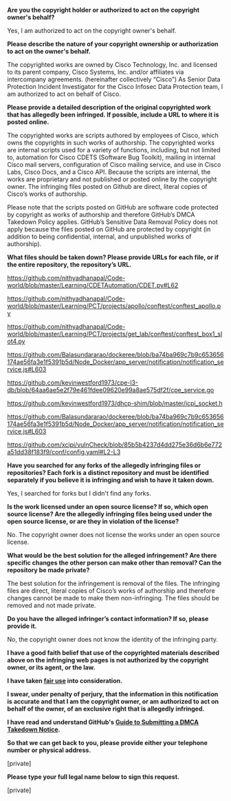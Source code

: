 **Are you the copyright holder or authorized to act on the copyright owner's behalf?**

Yes, I am authorized to act on the copyright owner's behalf.

**Please describe the nature of your copyright ownership or authorization to act on the owner's behalf.**

The copyrighted works are owned by Cisco Technology, Inc. and licensed to its parent company, Cisco Systems, Inc. and/or affiliates via intercompany agreements. (hereinafter collectively “Cisco”) As Senior Data Protection Incident Investigator for the Cisco Infosec Data Protection team, I am authorized to act on behalf of Cisco.

**Please provide a detailed description of the original copyrighted work that has allegedly been infringed. If possible, include a URL to where it is posted online.**

The copyrighted works are scripts authored by employees of Cisco, which owns the copyrights in such works of authorship. The copyrighted works are internal scripts used for a variety of functions, including, but not limited to, automation for Cisco CDETS (Software Bug Toolkit), mailing in internal Cisco mail servers, configuration of Cisco mailing service, and use in Cisco Labs, Cisco Docs, and a Cisco API. Because the scripts are internal, the works are proprietary and not published or posted online by the copyright owner. The infringing files posted on Github are direct, literal copies of Cisco’s works of authorship.

Please note that the scripts posted on GitHub are software code protected by copyright as works of authorship and therefore GitHub’s DMCA Takedown Policy applies. GitHub’s Sensitive Data Removal Policy does not apply because the files posted on GitHub are protected by copyright (in addition to being confidential, internal, and unpublished works of authorship).

**What files should be taken down? Please provide URLs for each file, or if the entire repository, the repository’s URL.**

https://github.com/nithyadhanapal/Code-world/blob/master/Learning/CDETAutomation/CDET.py#L62

https://github.com/nithyadhanapal/Code-world/blob/master/Learning/PCT/projects/apollo/conftest/conftest_apollo.py

https://github.com/nithyadhanapal/Code-world/blob/master/Learning/PCT/projects/get_lab/conftest/conftest_box1_slot4.py

https://github.com/Balasundararao/dockeree/blob/ba74ba969c7b9c653656174ae56fa3e1f5391b5d/Node_Docker/app_server/notification/notification_service.js#L603

https://github.com/kevinwestford1973/cpe-l3-db/blob/64aa6ae5e2f79e461fdee09620e99a8ae575df2f/cpe_service.go

https://github.com/kevinwestford1973/dhcp-shim/blob/master/icpi_socket.h

https://github.com/Balasundararao/dockeree/blob/ba74ba969c7b9c653656174ae56fa3e1f5391b5d/Node_Docker/app_server/notification/notification_service.js#L603

https://github.com/xcipi/vulnCheck/blob/85b5b4237d4dd275e36d6b6e772a51dd38f183f9/conf/config.yaml#L2-L3

**Have you searched for any forks of the allegedly infringing files or repositories? Each fork is a distinct repository and must be identified separately if you believe it is infringing and wish to have it taken down.**

Yes, I searched for forks but I didn't find any forks.

**Is the work licensed under an open source license? If so, which open source license? Are the allegedly infringing files being used under the open source license, or are they in violation of the license?**

No. The copyright owner does not license the works under an open source license.

**What would be the best solution for the alleged infringement? Are there specific changes the other person can make other than removal? Can the repository be made private?**

The best solution for the infringement is removal of the files. The infringing files are direct, literal copies of Cisco’s works of authorship and therefore changes cannot be made to make them non-infringing. The files should be removed and not made private.

**Do you have the alleged infringer’s contact information? If so, please provide it.**

No, the copyright owner does not know the identity of the infringing party.

**I have a good faith belief that use of the copyrighted materials described above on the infringing web pages is not authorized by the copyright owner, or its agent, or the law.**

**I have taken <a href="https://www.lumendatabase.org/topics/22">fair use</a> into consideration.**

**I swear, under penalty of perjury, that the information in this notification is accurate and that I am the copyright owner, or am authorized to act on behalf of the owner, of an exclusive right that is allegedly infringed.**

**I have read and understand GitHub's <a href="https://help.github.com/articles/guide-to-submitting-a-dmca-takedown-notice/">Guide to Submitting a DMCA Takedown Notice</a>.**

**So that we can get back to you, please provide either your telephone number or physical address.**

[private]

**Please type your full legal name below to sign this request.**

[private]
